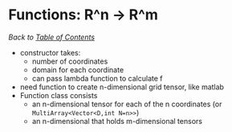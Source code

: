 # Functions: R^n -> R^m

_Back to [Table of Contents](../README.md)_

* constructor takes:
  * number of coordinates
  * domain for each coordinate
  * can pass lambda function to calculate f
* need function to create n-dimensional grid tensor, like matlab
* Function class consists
   * an n-dimensional tensor for each of the n coordinates (or `MultiArray<Vector<D,int N=n>>`)
   * an n-dimensional that holds m-dimensional tensors
